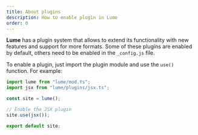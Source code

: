 ```yaml
---
title: About plugins
description: How to enable plugin in Lume
order: 0
---
```


**Lume** has a plugin system that allows to extend its functionality with new
features and support for more formats. Some of these plugins are enabled by
default, others need to be enabled in the `_config.js` file.

To enable a plugin, just import the plugin module and use the `use()` function.
For example:

```js
import lume from "lume/mod.ts";
import jsx from "lume/plugins/jsx.ts";

const site = lume();

// Enable the JSX plugin
site.use(jsx());

export default site;
```
